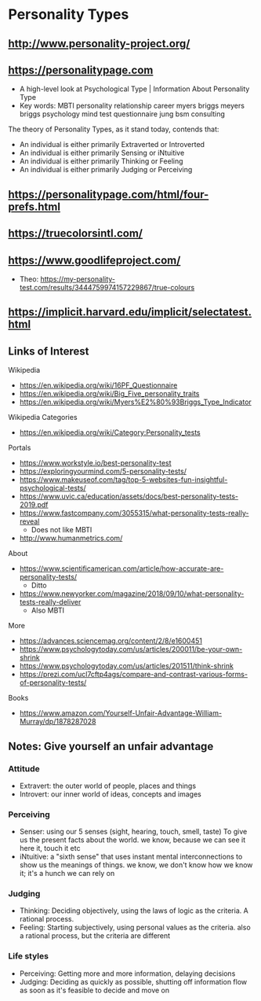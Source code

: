 # Personality Types


## http://www.personality-project.org/


## https://personalitypage.com

* A high-level look at Psychological Type | Information About Personality Type
* Key words: MBTI personality relationship career myers briggs meyers briggs psychology mind test questionnaire jung bsm consulting

The theory of Personality Types, as it stand today, contends that:

* An individual is either primarily Extraverted or Introverted
* An individual is either primarily Sensing or iNtuitive
* An individual is either primarily Thinking or Feeling
* An individual is either primarily Judging or Perceiving


## https://personalitypage.com/html/four-prefs.html


## https://truecolorsintl.com/


## https://www.goodlifeproject.com/

* Theo: https://my-personality-test.com/results/3444759974157229867/true-colours


## https://implicit.harvard.edu/implicit/selectatest.html


## Links of Interest

Wikipedia

* https://en.wikipedia.org/wiki/16PF_Questionnaire
* https://en.wikipedia.org/wiki/Big_Five_personality_traits
* https://en.wikipedia.org/wiki/Myers%E2%80%93Briggs_Type_Indicator

Wikipedia Categories

* https://en.wikipedia.org/wiki/Category:Personality_tests


Portals

* https://www.workstyle.io/best-personality-test
* https://exploringyourmind.com/5-personality-tests/
* https://www.makeuseof.com/tag/top-5-websites-fun-insightful-psychological-tests/
* https://www.uvic.ca/education/assets/docs/best-personality-tests-2019.pdf
* https://www.fastcompany.com/3055315/what-personality-tests-really-reveal
	* Does not like MBTI
* http://www.humanmetrics.com/


About

* https://www.scientificamerican.com/article/how-accurate-are-personality-tests/
	* Ditto
* https://www.newyorker.com/magazine/2018/09/10/what-personality-tests-really-deliver
	* Also MBTI

More

* https://advances.sciencemag.org/content/2/8/e1600451
* https://www.psychologytoday.com/us/articles/200011/be-your-own-shrink
* https://www.psychologytoday.com/us/articles/201511/think-shrink
* https://prezi.com/ucl7cftp4ags/compare-and-contrast-various-forms-of-personality-tests/

Books

* https://www.amazon.com/Yourself-Unfair-Advantage-William-Murray/dp/1878287028


## Notes: Give yourself an unfair advantage

### Attitude

* Extravert: the outer world of people, places and things
* Introvert: our inner world of ideas, concepts and images

### Perceiving

* Senser: using our 5 senses (sight, hearing, touch, smell, taste) To give us the present facts about the world. we know, because we can see it here it, touch it etc
* iNtuitive: a "sixth sense" that uses instant mental interconnections to show us the meanings of things. we know, we don't know how we know it; it's a hunch we can rely on

### Judging

* Thinking: Deciding objectively, using the laws of logic as the criteria. A rational process.
* Feeling: Starting subjectively, using personal values as the criteria. also a rational process, but the criteria are different

### Life styles

* Perceiving: Getting more and more information, delaying decisions
* Judging: Deciding as quickly as possible, shutting off information flow as soon as it's feasible to decide and move on